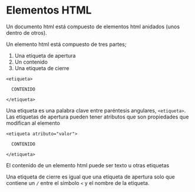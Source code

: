 # Elementos HTML
Un documento html está compuesto de elementos html anidados 
(unos dentro de otros).

Un elemento html está compuesto de tres partes;
1. Una etiqueta de apertura
2. Un contenido
3. Una etiqueta de cierre

~~~code
<etiqueta>

  CONTENIDO
  
</etiqueta>
~~~

Una etiqueta es una palabra clave entre paréntesis angulares,
`<etiqueta>`. Las etiquetas de apertura pueden tener atributos 
que son propiedades que modifican al elemento

~~~
<etiqueta atributo="valor">

  CONTENIDO
  
</etiqueta>
~~~

El contenido de un elemento html puede ser texto u otras 
etiquetas

Una etiqueta de cierre es igual que una etiqueta de apertura 
solo que contiene un `/` entre el símbolo `<` y el nombre 
de la etiqueta.